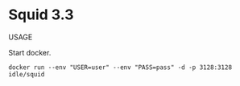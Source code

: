 # Squid 3.3
USAGE

Start docker.
```
docker run --env "USER=user" --env "PASS=pass" -d -p 3128:3128 idle/squid
```

